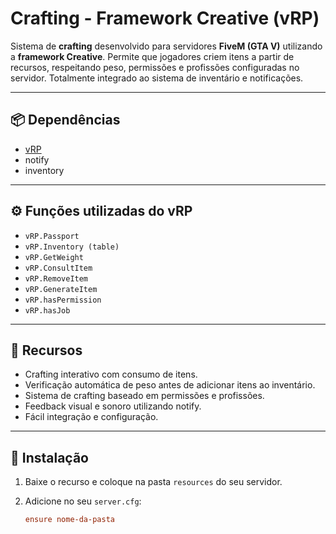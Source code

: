 # Crafting - Framework Creative (vRP)

Sistema de **crafting** desenvolvido para servidores **FiveM (GTA V)** utilizando a **framework Creative**.
Permite que jogadores criem itens a partir de recursos, respeitando peso, permissões e profissões configuradas no servidor.
Totalmente integrado ao sistema de inventário e notificações.

---

## 📦 Dependências

* [vRP](https://github.com/ImagicTheCat/vRP)
* notify
* inventory

---

## ⚙️ Funções utilizadas do vRP

* `vRP.Passport`
* `vRP.Inventory (table)`
* `vRP.GetWeight`
* `vRP.ConsultItem`
* `vRP.RemoveItem`
* `vRP.GenerateItem`
* `vRP.hasPermission`
* `vRP.hasJob`

---

## 🚀 Recursos

* Crafting interativo com consumo de itens.
* Verificação automática de peso antes de adicionar itens ao inventário.
* Sistema de crafting baseado em permissões e profissões.
* Feedback visual e sonoro utilizando notify.
* Fácil integração e configuração.

---

## 📂 Instalação

1. Baixe o recurso e coloque na pasta `resources` do seu servidor.
2. Adicione no seu `server.cfg`:

   ```cfg
   ensure nome-da-pasta
   ```
